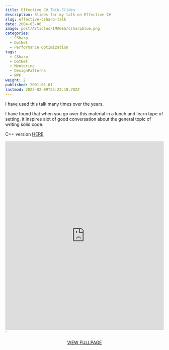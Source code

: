 ```yaml
---
title: Effective C# Talk-Slides
description: Slides for my talk on Effective C#
slug: effective-csharp-talk
date: 2004-05-06
image: post/Articles/IMAGES/csharpblue.png
categories:
  - CSharp
  - DotNet
  - Performance Optimization
tags:
  - CSharp
  - DotNet
  - Mentoring
  - DesignPatterns
  - WPF
weight: 2
published: 2001-01-01
lastmod: 2025-02-09T23:22:18.782Z
---
```

<!-- ecsharpcover.png --> 

I have used this talk many times over the years.

I have found that when you go over this material in a lunch and learn type of setting, it inspires alot of good conversation about the general topic of writing solid code.

C++ version [HERE](/post/cpp/effective-cpp/index.md)

<embed src="https://brianbraatz.com/portfolio/Effective%20C%20Sharp%202017.pdf" type="application/pdf" width="100%" height="600px">\`

<div style="text-align: center;"> 
<a href="https://brianbraatz.com/portfolio/Effective%20C%20Sharp%202017.pdf" style="text-align:center; text-decoration: underline">VIEW FULLPAGE</a><br>

</div>

<!--

<a href="https://www.amazon.com/Effective-Covers-Content-Update-Program/dp/0672337878/" style="text-align:center; text-decoration: underline">Effective C++ Amazon Link</a>
-->
